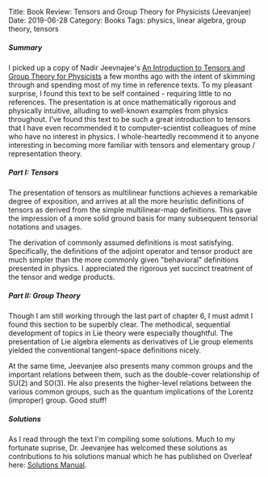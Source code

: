 Title: Book Review: Tensors and Group Theory for Physicists (Jeevanjee)
Date: 2019-06-28
Category: Books
Tags: physics, linear algebra, group theory, tensors

##### Summary
I picked up a copy of Nadir Jeevnajee's [An Introduction to Tensors and Group Theory for Physicists](https://amzn.to/2XzHfp2)
a few months ago with the intent of skimming through and spending most of my time in reference texts. To my pleasant
surprise, I found this text to be self contained - requiring little to no references. The presentation is at once 
mathematically rigorous and physically intuitive, alluding to well-known examples from physics throughout. I've found this
text to be such a great introduction to tensors that I have even recommended it to computer-scientist colleagues of mine
who have no interest in physics. I whole-heartedly recommend it to anyone interesting in becoming more familiar with tensors
and elementary group / representation theory.

##### Part I: Tensors
The presentation of tensors as multilinear functions achieves a remarkable degree of exposition, and arrives at all the 
more heuristic definitions of tensors as derived from the simple multilinear-map definitions. This gave the impression
of a more solid ground basis for many subsequent tensorial notations and usages.

The derivation of commonly assumed definitions is most satisfying. Specifically, the definitions of the adjoint operator
and tensor product are much simpler than the more commonly given "behavioral" definitions presented in physics. I appreciated
the rigorous yet succinct treatment of the tensor and wedge products.

##### Part II: Group Theory
Though I am still working through the last part of chapter 6, I must admit I found this section to be superbly clear. The 
methodical, sequential development of topics in Lie theory were especially thoughtful. The presentation of Lie algebra elements
as derivatives of Lie group elements yielded the conventional tangent-space definitions nicely. 

At the same time, Jeevanjee also presents many common groups and the important relations between them, such as the double-cover 
relationship of SU(2) and SO(3). He also presents the higher-level relations between the various common groups, such as the
quantum implications of the Lorentz (improper) group. Good stuff!

##### Solutions
As I read through the text I'm compiling some solutions. Much to my fortunate suprise, Dr. Jeevanjee has welcomed these 
solutions as contributions to his solutions manual which he has published on 
Overleaf here: [Solutions Manual](https://www.overleaf.com/read/smdmygtbwtxk).
